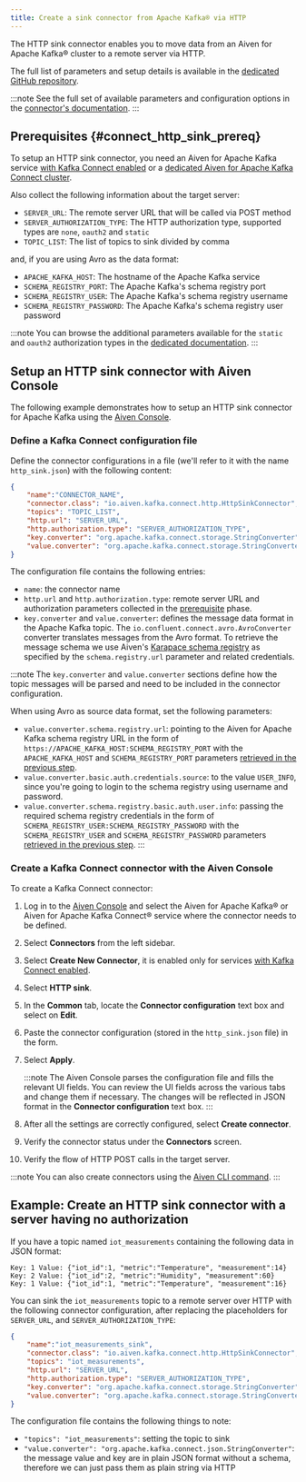 ```yaml
---
title: Create a sink connector from Apache Kafka® via HTTP
---
```


The HTTP sink connector enables you to move data from an Aiven for Apache Kafka® cluster to a remote server via HTTP.

The full list of parameters and setup details is available in the [dedicated GitHub repository](https://github.com/aiven/http-connector-for-apache-kafka/).

:::note
See the full set of available parameters and configuration
options in the [connector's
documentation](https://github.com/aiven/aiven-kafka-connect-http).
:::

## Prerequisites {#connect_http_sink_prereq}

To setup an HTTP sink connector, you need an Aiven for Apache Kafka
service [with Kafka Connect enabled](enable-connect) or a
[dedicated Aiven for Apache Kafka Connect cluster](/docs/products/kafka/kafka-connect/get-started#apache_kafka_connect_dedicated_cluster).

Also collect the following information about the
target server:

-   `SERVER_URL`: The remote server URL that will be called via POST
    method
-   `SERVER_AUTHORIZATION_TYPE`: The HTTP authorization type, supported
    types are `none`, `oauth2` and `static`
-   `TOPIC_LIST`: The list of topics to sink divided by comma

and, if you are using Avro as the data format:

-   `APACHE_KAFKA_HOST`: The hostname of the Apache Kafka service
-   `SCHEMA_REGISTRY_PORT`: The Apache Kafka's schema registry port
-   `SCHEMA_REGISTRY_USER`: The Apache Kafka's schema registry username
-   `SCHEMA_REGISTRY_PASSWORD`: The Apache Kafka's schema registry user
    password

:::note
You can browse the additional parameters available for the `static` and
`oauth2` authorization types in the [dedicated
documentation](https://github.com/aiven/http-connector-for-apache-kafka/blob/main/docs/sink-connector-config-options.rst).
:::

## Setup an HTTP sink connector with Aiven Console

The following example demonstrates how to setup an HTTP sink connector
for Apache Kafka using the [Aiven Console](https://console.aiven.io/).

### Define a Kafka Connect configuration file

Define the connector configurations in a file (we'll refer to it with
the name `http_sink.json`) with the following content:

```json
{
    "name":"CONNECTOR_NAME",
    "connector.class": "io.aiven.kafka.connect.http.HttpSinkConnector",
    "topics": "TOPIC_LIST",
    "http.url": "SERVER_URL",
    "http.authorization.type": "SERVER_AUTHORIZATION_TYPE",
    "key.converter": "org.apache.kafka.connect.storage.StringConverter",
    "value.converter": "org.apache.kafka.connect.storage.StringConverter"
}
```

The configuration file contains the following entries:

-   `name`: the connector name
-   `http.url` and `http.authorization.type`: remote server URL and
    authorization parameters collected in the
    [prerequisite](/docs/products/kafka/kafka-connect/howto/http-sink#connect_http_sink_prereq) phase.
-   `key.converter` and `value.converter`: defines the message data
    format in the Apache Kafka topic. The
    `io.confluent.connect.avro.AvroConverter` converter translates
    messages from the Avro format. To retrieve the message schema we use
    Aiven's [Karapace schema
    registry](https://github.com/aiven/karapace) as specified by the
    `schema.registry.url` parameter and related credentials.

:::note
The `key.converter` and `value.converter` sections define how the topic
messages will be parsed and need to be included in the connector
configuration.

When using Avro as source data format, set the following
parameters:

-   `value.converter.schema.registry.url`: pointing to the Aiven for
    Apache Kafka schema registry URL in the form of
    `https://APACHE_KAFKA_HOST:SCHEMA_REGISTRY_PORT` with the
    `APACHE_KAFKA_HOST` and `SCHEMA_REGISTRY_PORT` parameters
    [retrieved in the previous step](/docs/products/kafka/kafka-connect/howto/http-sink#connect_http_sink_prereq).
-   `value.converter.basic.auth.credentials.source`: to the value
    `USER_INFO`, since you're going to login to the schema registry
    using username and password.
-   `value.converter.schema.registry.basic.auth.user.info`: passing the
    required schema registry credentials in the form of
    `SCHEMA_REGISTRY_USER:SCHEMA_REGISTRY_PASSWORD` with the
    `SCHEMA_REGISTRY_USER` and `SCHEMA_REGISTRY_PASSWORD` parameters
    [retrieved in the previous step](/docs/products/kafka/kafka-connect/howto/http-sink#connect_http_sink_prereq).
:::

### Create a Kafka Connect connector with the Aiven Console

To create a Kafka Connect connector:

1.  Log in to the [Aiven Console](https://console.aiven.io/) and select
    the Aiven for Apache Kafka® or Aiven for Apache Kafka Connect®
    service where the connector needs to be defined.

2.  Select **Connectors** from the left sidebar.

3.  Select **Create New Connector**, it is enabled only for
    services
    [with Kafka Connect enabled](enable-connect).

4.  Select **HTTP sink**.

5.  In the **Common** tab, locate the **Connector configuration** text
    box and select on **Edit**.

6.  Paste the connector configuration (stored in the `http_sink.json`
    file) in the form.

7.  Select **Apply**.

    :::note
    The Aiven Console parses the configuration file and fills the
    relevant UI fields. You can review the UI fields across the various
    tabs and change them if necessary. The changes will be reflected in
    JSON format in the **Connector configuration** text box.
    :::

8.  After all the settings are correctly configured, select **Create
    connector**.

9.  Verify the connector status under the **Connectors** screen.

10. Verify the flow of HTTP POST calls in the target server.

:::note
You can also create connectors using the
[Aiven CLI command](/docs/tools/cli/service/connector#avn_service_connector_create).
:::

## Example: Create an HTTP sink connector with a server having no authorization

If you have a topic named `iot_measurements` containing the following
data in JSON format:

```
Key: 1 Value: {"iot_id":1, "metric":"Temperature", "measurement":14}
Key: 2 Value: {"iot_id":2, "metric":"Humidity", "measurement":60}
Key: 1 Value: {"iot_id":1, "metric":"Temperature", "measurement":16}
```

You can sink the `iot_measurements` topic to a remote server over HTTP
with the following connector configuration, after replacing the
placeholders for `SERVER_URL`, and `SERVER_AUTHORIZATION_TYPE`:

```json
{
    "name":"iot_measurements_sink",
    "connector.class": "io.aiven.kafka.connect.http.HttpSinkConnector",
    "topics": "iot_measurements",
    "http.url": "SERVER_URL",
    "http.authorization.type": "SERVER_AUTHORIZATION_TYPE",
    "key.converter": "org.apache.kafka.connect.storage.StringConverter",
    "value.converter": "org.apache.kafka.connect.storage.StringConverter"
}
```

The configuration file contains the following things to note:

-   `"topics": "iot_measurements"`: setting the topic to sink
-   `"value.converter": "org.apache.kafka.connect.json.StringConverter"`:
    the message value and key are in plain JSON format without a schema,
    therefore we can just pass them as plain string via HTTP
